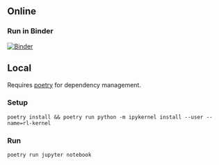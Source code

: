 ## Online
### Run in Binder

[![Binder](https://mybinder.org/badge_logo.svg)](https://mybinder.org/v2/gh/karlkurzer/reinforcement_learning_workshop/HEAD)

## Local
Requires [poetry](https://python-poetry.org/docs/) for dependency management.

### Setup

`poetry install && poetry run python -m ipykernel install --user --name=rl-kernel`

### Run

`poetry run jupyter notebook`
